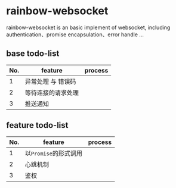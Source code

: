 # rainbow-websocket
rainbow-websocket is an basic implement of websocket, including authentication、promise encapsulation、error handle ...


## base todo-list
| No.| feature | process |
| --- | --- | --- |
| 1 | 异常处理 与 错误码 |  |
| 2 | 等待连接的请求处理 |  |
| 3 | 推送通知 |  |

## feature todo-list
| No.| feature | process |
| --- | --- | --- |
| 1 | 以`Promise`的形式调用 |  |
| 2 | 心跳机制 |  |
| 3 | 鉴权 |  |
